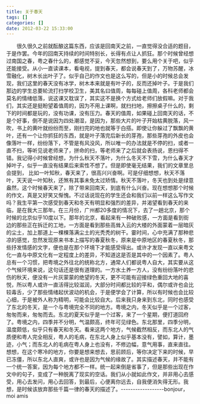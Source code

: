 ```yaml
---
title: 关于春天
tags: []
categories: []
date: 2012-03-22 15:33:00 
---
```



&emsp;&emsp;很久很久之前就酝酿这篇东西，应该是回南天之前，一直觉得没合适的题目，于是作罢。今年的回南天持续的时间特别长，长得有点让人抓狂。那个时候曾经想过南国之春，粤之春什么的，都感觉不妥，今天忽然想到，要么用个关于吧，似乎还能接受。从小一直读课本，看电视，提到春天，都会说春天到了，万物苏醒，冰雪融化，树木长出叶子了。似乎自己的作文也是这么写的，但是小的时候总会发现，我们这里的春天没有冰学，树木本来就是有叶子的，反而还掉叶子。于是我们那边的学生总要轮流打扫学校卫生，美其名曰值周，每每碰上值周，各科老师都会莫名的情绪低落，说这课又耽误了，其实这不是换个方式给老师们放假嘛。对于我们，其实还是挺盼望着值周的，因为不用上课啊，就扫扫地，擦擦桌子什么的，剩下的时间都是玩的，没有功课，没有压力。春天的值周，如果碰上回南天的话，不是个好事，倒不是说因为四处潮湿，是因为，那些大片的叶子开始枯黄脱落，风一吹，书上的黄叶就纷纷而至，刚扫完的地也就等于白搭。即使让你躲过了飘飘的黄叶，还有一个让你抓狂的东西，就是叶子落完后新长的芽孢，那些芽孢的外皮也会像落叶一样，纷纷落下，不管是有风没风，所以唯一的办法就是不停的扫，或者一直不扫，等听见说老师来了，拼命的扫，等老师来了之后就会表扬说，恩扫得不错。我记得小时候曾经想，为什么秋天不落叶，为什么冬天不下雪，为什么春天才掉叶子，似乎一直没有结果后来索性不想了。但是即使毫无结果，我们的文章里总会提到， 比如一叶知秋，春天来了，很高兴兴奋啊。可是仔细想想，秋天不落叶，天天说一叶知秋，还煞有其事未免太过矫情。秋天不落叶，冬天也到处是绿意盎然，这个时候春天来了，除了带来回南天，到底有什么兴奋。现在想想那个时候的作文，真是又好笑又惭愧。不过话说现在的学生还会和我们以前一样这么写作文吗？我生平第一次感受到春天和冬天有明显和强烈的差异，并渴望看到春天的来临，是在我大三那年。在三月份，广州都20多度的情况下，去了一趟北京，那个时候的北京似乎10度以下。那年的北京，看起来有一种破败感，一方面是看到街边的那些正在拆迁的工地，一方面是看到那些高耸入云的大楼的外面蒙着一层暗灰的尘土，加上那道上一棵棵落满尘土的光秃秃的树干。霎时间，心中充满了那种悲凉的感觉，忽然发现原来书本上描写的春夏秋冬，原来是中原地区的春夏秋冬，那些抒发情感的文字，便也是在那个环境下才能感受得出。或许才发现一直以来粤文化一直与中原文化有一定程度上的差异，不知道这是否是其中的一个因素了。粤人总有一个习惯，把粤境之外往北的统称北方，通常人们都说粤人自大，其实要从这个气候环境来说，这句话还是很有道理的。一方水土养一方人，没有纷纷落叶的悲伤的秋天，便没有一片灰蒙蒙的绝望的冬天，更不可能有迎接绿色重回大地的喜悦，所以粤人或许一直活得比较滋润，大部分时间都比较的平和，偶尔或许也会比较毒舌，少了那些情绪起伏波动的机会，于是便学会了计算，所以有时候也会比较心细，于是被外人称为精明，可能会比较自大。后来我只身来到东北，同时也感受了东北的冬天，是一个与粤境完全不同的地方。粤境之内，冬天似乎是一个过客，匆匆而来，匆匆而去。东北的夏天似乎是一个过客，来了一个星期，便打道回府了。粤境之内，四季并不分明，气温颇高，终年可见绿色。东北那里，四季分明，温度颇低，似乎只有春天和冬天。看来这两个地方，气候截然相反，而东北人的气质便和粤人完全相反，粤人的毛病，在东北人身上似乎基本没有，譬如，算计，墨迹，小气；而东北人的毛病在粤人身上也没有，不修边幅，意气用事，直来直往。想想，在这个寒冷的地方，你要是想来想去，思前顾后，等你决定下来的时候，早已冻僵，所以东北人直爽，或许也是因为气候的缘故了。其实描述春天，并不能有一个统一答案，因为每个地方都不一样。统一起来倒是省事了，但是那些出现在作文中的句子，变成了一种脱离了现实的空话。我们从小就如此作文，并非用心去感受，用心去发问，用心去回答，到最后，心便离你远去，自我便消失得无形。我想，是时候该放弃那些千篇一律的春天的描述了。------------------bonjour，moi amis